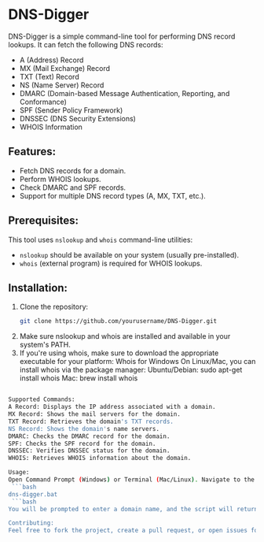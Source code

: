 # DNS-Digger

DNS-Digger is a simple command-line tool for performing DNS record lookups. It can fetch the following DNS records:
- A (Address) Record
- MX (Mail Exchange) Record
- TXT (Text) Record
- NS (Name Server) Record
- DMARC (Domain-based Message Authentication, Reporting, and Conformance)
- SPF (Sender Policy Framework)
- DNSSEC (DNS Security Extensions)
- WHOIS Information

## Features:
- Fetch DNS records for a domain.
- Perform WHOIS lookups.
- Check DMARC and SPF records.
- Support for multiple DNS record types (A, MX, TXT, etc.).

## Prerequisites:
This tool uses `nslookup` and `whois` command-line utilities:
- `nslookup` should be available on your system (usually pre-installed).
- `whois` (external program) is required for WHOIS lookups.

## Installation:
1. Clone the repository:
   ```bash
   git clone https://github.com/yourusername/DNS-Digger.git
2. Make sure nslookup and whois are installed and available in your system's PATH.
3. If you're using whois, make sure to download the appropriate executable for your platform:
  Whois for Windows
  On Linux/Mac, you can install whois via the package manager:
  Ubuntu/Debian: sudo apt-get install whois
  Mac: brew install whois
  ```bash

Supported Commands:
A Record: Displays the IP address associated with a domain.
MX Record: Shows the mail servers for the domain.
TXT Record: Retrieves the domain's TXT records.
NS Record: Shows the domain's name servers.
DMARC: Checks the DMARC record for the domain.
SPF: Checks the SPF record for the domain.
DNSSEC: Verifies DNSSEC status for the domain.
WHOIS: Retrieves WHOIS information about the domain.

Usage:
Open Command Prompt (Windows) or Terminal (Mac/Linux). Navigate to the folder containing the batch script. Run the script and choose the DNS record type you'd like to look up:
   ```bash
dns-digger.bat
   ```bash
You will be prompted to enter a domain name, and the script will return the requested DNS records and WHOIS information.

Contributing:
Feel free to fork the project, create a pull request, or open issues for any feature requests or bugs. Contributions are always welcome!
